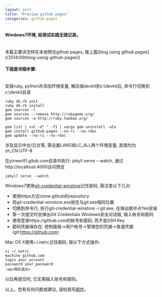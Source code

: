 ```yaml
---
layout: post
title: "Preview github pages"
categories: github-pages
---
```

#### Windows7环境, 经测试实践无错记录。
<br />
本篇主要讲怎样在本地预览github pages, 接上篇[blog using github pages](/2014/09/blog-using-github-pages/)

#### 下面是详细步骤:
<br />
安装ruby, python并添加环境变量, 解压缩devkit到c:\devkit后, 命令行切换到c:\devkit目录

    ruby dk.rb init
    ruby dk.rb install
    gem sources -l
    gem sources --remove http://rubygems.org/
    gem sources -a http://ruby.taobao.org/

    gem list | cut -d" " -f1 | xargs gem uninstall -aIx
    gem install github-pages --no-ri --no-rdoc
    gem update --no-ri --no-rdoc

涉及显示中文/日文等, 需设置LANG和LC_ALL两个环境变量, 其值均为zh_CN.UTF-8

在yinwer81.gitub.com目录中执行: jekyll serve --watch, 通过http://localhost:4000访问预览

    jekyll serve --watch

Windows7使用[git-credential-winstore](/downloads/git-credential-winstore.exe)记住密码, 需注意以下几点:

* 使用https方式clone github的repository
* 将git-credential-winstore.exe放在与git.exe相同位置
* 切换到命令行, 执行git-credential-winstore -i git.exe, 在弹出框中点Yes安装
* 第一次提交时会弹出Git Credentials Windows安全对话框, 输入帐号和密码
* 使用登录https://github.com的帐号和密码, 而不是SSH Key
* 密码凭据保存在: 控制面板->用户帐号->管理您的凭据->普通凭据(git:https://github.com)

Mac OS X使用~/.netrc记住密码, 按以下方式操作:

    vi ~/.netrc
    machine github.com
    login your_account
    password your_password
    :wq<保存退出>

以后再提交时, 已无需输入账号和密码。

以上。您有任何问题或建议, 请给我写[邮件](mailto:yinwer81@gmail.com)。

